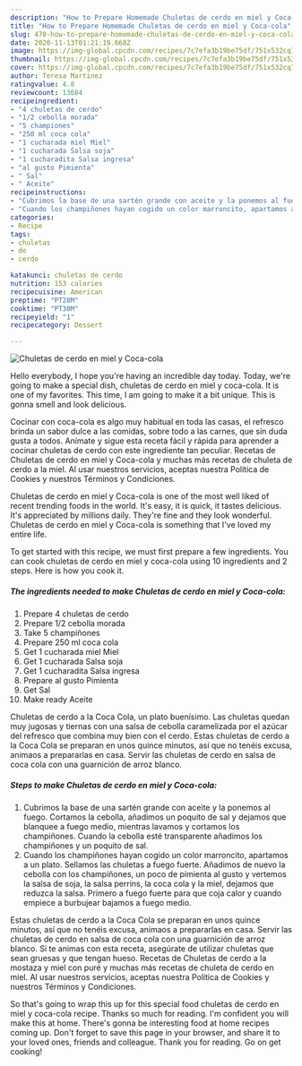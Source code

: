```yaml
---
description: "How to Prepare Homemade Chuletas de cerdo en miel y Coca-cola"
title: "How to Prepare Homemade Chuletas de cerdo en miel y Coca-cola"
slug: 470-how-to-prepare-homemade-chuletas-de-cerdo-en-miel-y-coca-cola
date: 2020-11-13T01:21:19.668Z
image: https://img-global.cpcdn.com/recipes/7c7efa3b19be75df/751x532cq70/chuletas-de-cerdo-en-miel-y-coca-cola-foto-principal.jpg
thumbnail: https://img-global.cpcdn.com/recipes/7c7efa3b19be75df/751x532cq70/chuletas-de-cerdo-en-miel-y-coca-cola-foto-principal.jpg
cover: https://img-global.cpcdn.com/recipes/7c7efa3b19be75df/751x532cq70/chuletas-de-cerdo-en-miel-y-coca-cola-foto-principal.jpg
author: Teresa Martinez
ratingvalue: 4.8
reviewcount: 13684
recipeingredient:
- "4 chuletas de cerdo"
- "1/2 cebolla morada"
- "5 championes"
- "250 ml coca cola"
- "1 cucharada miel Miel"
- "1 cucharada Salsa soja"
- "1 cucharadita Salsa ingresa"
- "al gusto Pimienta"
- " Sal"
- " Aceite"
recipeinstructions:
- "Cubrimos la base de una sartén grande con aceite y la ponemos al fuego. Cortamos la cebolla, añadimos un poquito de sal y dejamos que blanquee a fuego medio, mientras lavamos y cortamos los champiñones. Cuando la cebolla esté transparente añadimos los champiñones y un poquito de sal."
- "Cuando los champiñones hayan cogido un color marroncito, apartamos a un plato. Sellamos las chuletas a fuego fuerte. Añadimos de nuevo la cebolla con los champiñones, un poco de pimienta al gusto y vertemos la salsa de soja, la salsa perrins, la coca cola y la miel, dejamos que reduzca la salsa. Primero a fuego fuerte para que coja calor y cuando empiece a burbujear bajamos a fuego medio."
categories:
- Recipe
tags:
- chuletas
- de
- cerdo

katakunci: chuletas de cerdo 
nutrition: 153 calories
recipecuisine: American
preptime: "PT28M"
cooktime: "PT30M"
recipeyield: "1"
recipecategory: Dessert

---
```



![Chuletas de cerdo en miel y Coca-cola](https://img-global.cpcdn.com/recipes/7c7efa3b19be75df/751x532cq70/chuletas-de-cerdo-en-miel-y-coca-cola-foto-principal.jpg)

Hello everybody, I hope you're having an incredible day today. Today, we're going to make a special dish, chuletas de cerdo en miel y coca-cola. It is one of my favorites. This time, I am going to make it a bit unique. This is gonna smell and look delicious.

Cocinar con coca-cola es algo muy habitual en toda las casas, el refresco brinda un sabor dulce a las comidas, sobre todo a las carnes, que sin duda gusta a todos. Anímate y sigue esta receta fácil y rápida para aprender a cocinar chuletas de cerdo con este ingrediente tan peculiar. Recetas de Chuletas de cerdo en miel y Coca-cola y muchas más recetas de chuleta de cerdo a la miel. Al usar nuestros servicios, aceptas nuestra Política de Cookies y nuestros Términos y Condiciones.

Chuletas de cerdo en miel y Coca-cola is one of the most well liked of recent trending foods in the world. It's easy, it is quick, it tastes delicious. It's appreciated by millions daily. They're fine and they look wonderful. Chuletas de cerdo en miel y Coca-cola is something that I've loved my entire life.


To get started with this recipe, we must first prepare a few ingredients. You can cook chuletas de cerdo en miel y coca-cola using 10 ingredients and 2 steps. Here is how you cook it.

<!--inarticleads1-->

##### The ingredients needed to make Chuletas de cerdo en miel y Coca-cola:

1. Prepare 4 chuletas de cerdo
1. Prepare 1/2 cebolla morada
1. Take 5 champiñones
1. Prepare 250 ml coca cola
1. Get 1 cucharada miel Miel
1. Get 1 cucharada Salsa soja
1. Get 1 cucharadita Salsa ingresa
1. Prepare al gusto Pimienta
1. Get  Sal
1. Make ready  Aceite


Chuletas de cerdo a la Coca Cola, un plato buenísimo. Las chuletas quedan muy jugosas y tiernas con una salsa de cebolla caramelizada por el azúcar del refresco que combina muy bien con el cerdo. Estas chuletas de cerdo a la Coca Cola se preparan en unos quince minutos, así que no tenéis excusa, animaos a prepararlas en casa. Servir las chuletas de cerdo en salsa de coca cola con una guarnición de arroz blanco. 

<!--inarticleads2-->

##### Steps to make Chuletas de cerdo en miel y Coca-cola:

1. Cubrimos la base de una sartén grande con aceite y la ponemos al fuego. Cortamos la cebolla, añadimos un poquito de sal y dejamos que blanquee a fuego medio, mientras lavamos y cortamos los champiñones. Cuando la cebolla esté transparente añadimos los champiñones y un poquito de sal.
1. Cuando los champiñones hayan cogido un color marroncito, apartamos a un plato. Sellamos las chuletas a fuego fuerte. Añadimos de nuevo la cebolla con los champiñones, un poco de pimienta al gusto y vertemos la salsa de soja, la salsa perrins, la coca cola y la miel, dejamos que reduzca la salsa. Primero a fuego fuerte para que coja calor y cuando empiece a burbujear bajamos a fuego medio.


Estas chuletas de cerdo a la Coca Cola se preparan en unos quince minutos, así que no tenéis excusa, animaos a prepararlas en casa. Servir las chuletas de cerdo en salsa de coca cola con una guarnición de arroz blanco. Si te animas con esta receta, asegúrate de utilizar chuletas que sean gruesas y que tengan hueso. Recetas de Chuletas de cerdo a la mostaza y miel con puré y muchas más recetas de chuleta de cerdo en miel. Al usar nuestros servicios, aceptas nuestra Política de Cookies y nuestros Términos y Condiciones. 

So that's going to wrap this up for this special food chuletas de cerdo en miel y coca-cola recipe. Thanks so much for reading. I'm confident you will make this at home. There's gonna be interesting food at home recipes coming up. Don't forget to save this page in your browser, and share it to your loved ones, friends and colleague. Thank you for reading. Go on get cooking!
